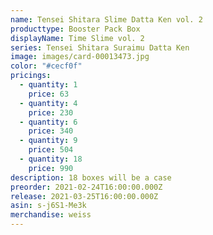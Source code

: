 ```yaml
---
name: Tensei Shitara Slime Datta Ken vol. 2
producttype: Booster Pack Box
displayName: Time Slime vol. 2
series: Tensei Shitara Suraimu Datta Ken
image: images/card-00013473.jpg
color: "#cecf0f"
pricings:
  - quantity: 1
    price: 63
  - quantity: 4
    price: 230
  - quantity: 6
    price: 340
  - quantity: 9
    price: 504
  - quantity: 18
    price: 990
description: 18 boxes will be a case
preorder: 2021-02-24T16:00:00.000Z
release: 2021-03-25T16:00:00.000Z
asin: s-j6S1-Me3k
merchandise: weiss
---
```

